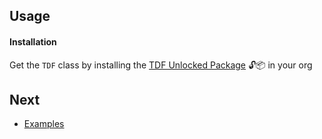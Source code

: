 ## Usage 



#### Installation

Get the ``TDF`` class by installing the [TDF Unlocked Package](https://login.salesforce.com/packaging/installPackage.apexp?p0=04t1n000001YV7nAAG) 🔓📦 in your org

## Next

* [Examples](EXAMPLES.md) 
